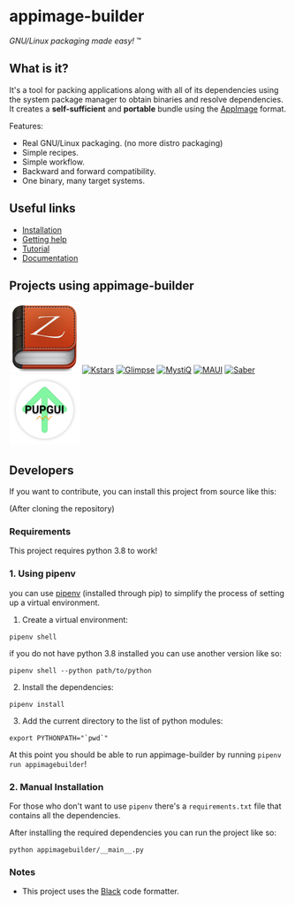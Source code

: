# appimage-builder

*GNU/Linux packaging made easy!* ™

## What is it?

It's a tool for packing applications along with all of its dependencies using the system package manager to obtain binaries and resolve dependencies. It creates a **self-sufficient** and **portable** bundle using the [AppImage](https://appimage.org) format.

Features:
- Real GNU/Linux packaging. (no more distro packaging)
- Simple recipes.
- Simple workflow.
- Backward and forward compatibility.
- One binary, many target systems.


## Useful links

- [Installation](https://appimage-builder.readthedocs.io/en/latest/intro/install.html)
- [Getting help](https://appimage-builder.readthedocs.io/en/latest/index.html#getting-help)
- [Tutorial](https://appimage-builder.readthedocs.io/en/latest/intro/tutorial.html)
- [Documentation](https://appimage-builder.readthedocs.io)


## Projects using appimage-builder

[![Zeal](https://raw.githubusercontent.com/zealdocs/zeal/master/assets/freedesktop/128-apps-zeal.png)](https://github.com/zealdocs/zeal/)
[![Kstars](https://invent.kde.org/education/kstars/-/raw/master/logo.png)](https://invent.kde.org/education/kstars)
[![Glimpse](https://raw.githubusercontent.com/glimpse-editor/Glimpse/dev-g210/icons/Color/128/glimpse-icon.png)](https://github.com/glimpse-editor/Glimpse)
[![MystiQ](https://raw.githubusercontent.com/swl-x/MystiQ/master/icons/mystiq_128x128.png)](https://github.com/swl-x/MystiQ)
[![MAUI](https://invent.kde.org/uploads/-/system/group/avatar/1557/avatar.png)](https://invent.kde.org/maui)
[![Saber](https://raw.githubusercontent.com/adil192/saber/main/assets/icon/resized/icon-128x128.png)](https://github.com/adil192/saber)
[![ProtonUp-QT](https://github.com/DavidoTek/ProtonUp-Qt/blob/main/share/icons/hicolor/128x128/apps/net.davidotek.pupgui2.png)](https://davidotek.github.io/protonup-qt/#home)


## Developers

If you want to contribute, you can install this project from source like this:

(After cloning the repository)

### Requirements

This project requires python 3.8 to work!

### 1. Using pipenv

you can use [pipenv](https://pipenv.pypa.io/) (installed through pip) to simplify the process of setting up a virtual environment.

1. Create a virtual environment:

```shell
pipenv shell
```

if you do not have python 3.8 installed you can use another version like so:

```shell
pipenv shell --python path/to/python
```

2. Install the dependencies:

```shell
pipenv install
```

3. Add the current directory to the list of python modules:

```shell
export PYTHONPATH="`pwd`"
```

At this point you should be able to run appimage-builder by running `pipenv run appimagebuilder`!

### 2. Manual Installation

For those who don't want to use `pipenv` there's a `requirements.txt` file that contains all the dependencies.

After installing the required dependencies you can run the project like so:

```shell
python appimagebuilder/__main__.py
```

### Notes

- This project uses the [Black](https://pypi.org/project/black/) code formatter.

